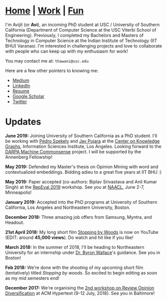 # **[Home](https://avi-jit.github.io/)** | [Work](https://avi-jit.github.io/work) | [Fun](https://avi-jit.github.io/fun)

I'm Avijit (or **Avi**), an incoming PhD student at USC / University of Southern California (Department of Computer Science at the USC Viterbi School of Engineering). Previously, I completed my Bachelors and Masters of Technology in Computer Science at the Indian Institute of Technology (IIT BHU) Varanasi. I'm interested in challenging projects and love to collaborate with people who can keep up with my enthusiasm for work!

You may contact me at:   `thawani@usc.edu`

Here are a few other pointers to knowing me:
- [Medium](https://medium.com/@avijitthawani)
- [LinkedIn](https://www.linkedin.com/in/avijitthawani/)
- [Resume](https://drive.google.com/file/d/1WDd2HFjZfeWdG9mBhofliOWKbSleShqW/view?usp=sharing)
- [Google Scholar](https://scholar.google.co.in/citations?user=i67YV2QAAAAJ&hl=en&oi=ao)
- [Twitter](https://twitter.com/thawani_avijit)


# Updates

**June 2019:** Joining University of Southern California as a PhD student. I'll be working with [Pedro Szekely](http://usc-isi-i2.github.io/szekely/) and [Jay Pujara](https://www.jaypujara.org) at the [Center on Knowledge Graphs](http://usc-isi-i2.github.io/home/), Information Sciences Institute, Los Angeles. Looking forward to the [DARPA Machine Commonsense](https://www.darpa.mil/program/machine-common-sense) project. I will be supported by the Annenberg Fellowship!

**May 2019:** Defended my Master's thesis on Opinion Mining with word and contextualized embeddings. Bidding adieu to a great five years at IIT BHU :)

**May 2019:** Paper accepted (co-authors: Biplav Srivastava and Anil Kumar Singh) at the [RepEval 2019](https://repeval2019.github.io/program/) workshop. See you at [NAACL](https://naacl2019.org), June 2-7, Minneapolis!

**January 2019:** Accepted into the PhD programs at University of Southern California, Los Angeles and Northeastern University, Boston.

**December 2018:** Three amazing job offers from Samsung, Myntra, and Headout.

**21st April 2018:** My long short film [Stopping by Woods](https://www.youtube.com/watch?v=Uy_3XKqsJZk) is now on YouTube (EDIT: around **45,000 views**). Do watch and hit like if you like!

**March 2018:** In the summer of 2018, I'll be heading to Northeastern University for an internship under [Dr. Byron Wallace](http://www.byronwallace.com/)'s guidance. See you in Boston!

**Feb 2018:** We're done with the shooting of my upcoming short film (tentatively) titled _Stopping by woods_. So excited to begin editing as soon as my mid semesters end!

**December 2017:** We're organising the [2nd workshop on Review Opinion Diversification](https://sites.google.com/view/revopid-2018) at ACM Hypertext (9-12 July, 2018). See you in Baltimore!
